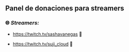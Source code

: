## Panel de donaciones para streamers

### :globe_with_meridians: ***Streamers:***
 - https://twitch.tv/sashavanegas :green_heart:
 
 - https://twitch.tv/suji_cloud :green_heart:
